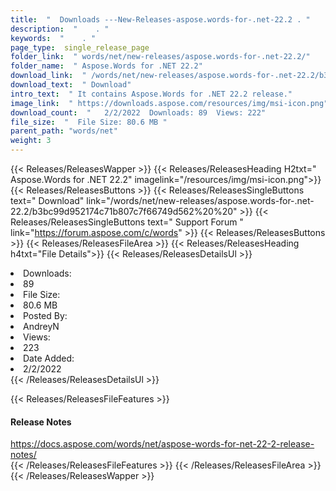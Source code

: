 ```yaml
---
title:  "  Downloads ---New-Releases-aspose.words-for-.net-22.2 . " 
description:  "    . " 
keywords:  "    . " 
page_type:  single_release_page
folder_link:  " words/net/new-releases/aspose.words-for-.net-22.2/"
folder_name:  " Aspose.Words for .NET 22.2"
download_link:  " /words/net/new-releases/aspose.words-for-.net-22.2/b3bc99d952174c71b807c7f66749d562"
download_text:  " Download"
intro_text:  " It contains Aspose.Words for .NET 22.2 release."
image_link:  " https://downloads.aspose.com/resources/img/msi-icon.png"
download_count:  "   2/2/2022  Downloads: 89  Views: 222"
file_size:  "  File Size: 80.6 MB "
parent_path: "words/net"
weight: 3 
---
```


{{< Releases/ReleasesWapper >}}
  {{< Releases/ReleasesHeading H2txt=" Aspose.Words for .NET 22.2" imagelink="/resources/img/msi-icon.png">}}
  {{< Releases/ReleasesButtons >}}
    {{< Releases/ReleasesSingleButtons text=" Download" link="/words/net/new-releases/aspose.words-for-.net-22.2/b3bc99d952174c71b807c7f66749d562%20%20" >}}
    {{< Releases/ReleasesSingleButtons text=" Support Forum " link="https://forum.aspose.com/c/words" >}}
  {{< Releases/ReleasesButtons >}}
  {{< Releases/ReleasesFileArea >}}
    {{< Releases/ReleasesHeading h4txt="File Details">}}
    {{< Releases/ReleasesDetailsUl >}}
             <li>Downloads:</li><li>89</li><li>File Size:</li><li>80.6 MB</li><li>Posted By:</li><li>AndreyN</li><li>Views:</li><li>223</li><li>Date Added:</li><li>2/2/2022</li>
    {{< /Releases/ReleasesDetailsUl >}}

  {{< Releases/ReleasesFileFeatures >}}
      <h4>Release Notes</h4><div><a href="https://docs.aspose.com/words/net/aspose-words-for-net-22-2-release-notes/">https://docs.aspose.com/words/net/aspose-words-for-net-22-2-release-notes/</a></div>
  {{< /Releases/ReleasesFileFeatures >}}
 {{< /Releases/ReleasesFileArea >}}
{{< /Releases/ReleasesWapper >}}


